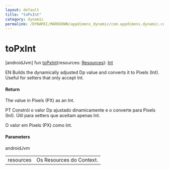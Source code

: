 ```yaml
---
layout: default
title: "toPxInt"
category: dynamic
permalink: /DYNAMIC/MARKDOWN/appdimens_dynamic/com.appdimens.dynamic.code/-app-dimens-dynamic/to-px-int.html
---
```


# toPxInt

[androidJvm]
fun [toPxInt](to-px-int.md)(resources: [Resources](https://developer.android.com/reference/kotlin/android/content/res/Resources.html)): [Int](https://kotlinlang.org/api/core/kotlin-stdlib/kotlin/-int/index.html)

EN Builds the dynamically adjusted Dp value and converts it to Pixels (Int). Useful for setters that only accept Int.

#### Return

The value in Pixels (PX) as an Int.

PT Constrói o valor Dp ajustado dinamicamente e o converte para Pixels (Int). Útil para setters que aceitam apenas Int.

O valor em Pixels (PX) como Int.

#### Parameters

androidJvm

| | |
|---|---|
| resources | Os Resources do Context. |
